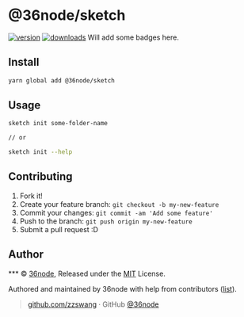 # @36node/sketch

[![version][0]][1] [![downloads][2]][3]
Will add some badges here.

## Install

```bash
yarn global add @36node/sketch
```

## Usage

```sh
sketch init some-folder-name

// or

sketch init --help
```

## Contributing

1. Fork it!
2. Create your feature branch: `git checkout -b my-new-feature`
3. Commit your changes: `git commit -am 'Add some feature'`
4. Push to the branch: `git push origin my-new-feature`
5. Submit a pull request :D

## Author

\*\*\* © [36node](https://github.com/36node), Released under the [MIT](./LICENSE) License.

Authored and maintained by 36node with help from contributors ([list](https://github.com/36node/contributors)).

> [github.com/zzswang](https://github.com/zzswang) · GitHub [@36node](https://github.com/36node)

[0]: https://img.shields.io/npm/v/@36node/sketch.svg?style=flat-square
[1]: https://npmjs.org/package/@36node/sketch
[2]: https://img.shields.io/npm/dm/@36node/sketch.svg?style=flat-square
[3]: https://npmjs.org/package/@36node/sketch
